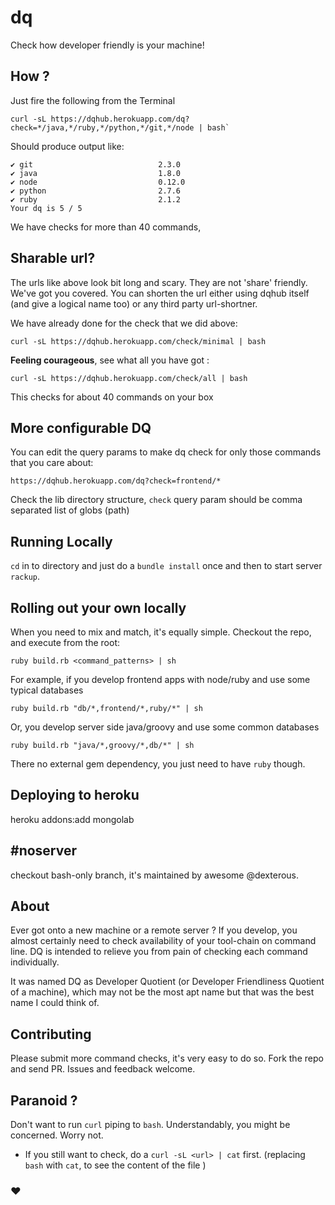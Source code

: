 # dq

Check how developer friendly is your machine!

## How ?

Just fire the following from the Terminal 

    curl -sL https://dqhub.herokuapp.com/dq?check=*/java,*/ruby,*/python,*/git,*/node | bash`

Should produce output like:

    ✔ git                            2.3.0
    ✔ java                           1.8.0
    ✔ node                           0.12.0
    ✔ python                         2.7.6
    ✔ ruby                           2.1.2
    Your dq is 5 / 5

We have checks for more than 40 commands, 

## Sharable url?
The urls like above look bit long and scary. They are not 'share' friendly. We've got you covered. You can shorten 
the url either using dqhub itself (and give a logical name too) or any third party url-shortner.

We have already done for the check that we did above:
 
    curl -sL https://dqhub.herokuapp.com/check/minimal | bash
 
**Feeling courageous**, see what all you have got :

    curl -sL https://dqhub.herokuapp.com/check/all | bash

This checks for about 40 commands on your box

## More configurable DQ

You can edit the query params to make dq check for only those commands that you care about:

    https://dqhub.herokuapp.com/dq?check=frontend/*
    
Check the lib directory structure, `check` query param should be comma separated list of globs (path)
     

## Running Locally

`cd` in to directory and just do a `bundle install` once and then to start server `rackup`.


## Rolling out your own locally

When you need to mix and match, it's equally simple. Checkout the repo, and execute from the root:

`ruby build.rb <command_patterns> | sh`

For example, if you develop frontend apps with node/ruby and use some typical databases

`ruby build.rb "db/*,frontend/*,ruby/*" | sh`

Or, you develop server side java/groovy and use some common databases

`ruby build.rb "java/*,groovy/*,db/*" | sh`

There no external gem dependency, you just need to have `ruby` though.


## Deploying to heroku

 heroku addons:add mongolab
 
## #noserver
checkout bash-only branch, it's maintained by awesome @dexterous.

## About

Ever got onto a new machine or a remote server ? If you develop, you almost certainly need to check availability of your
tool-chain on command line. DQ is intended to relieve you from pain of checking each command individually.

It was named DQ as Developer Quotient (or Developer Friendliness Quotient of a machine), which may not be the most
apt name but that was the best name I could think of.

## Contributing

Please submit more command checks, it's very easy to do so. Fork the repo and send PR.
Issues and feedback welcome.

## Paranoid ?

Don't want to run `curl` piping to `bash`. Understandably, you might be concerned. Worry not.
- If you still want to check, do a  `curl -sL <url> | cat`  first.
    (replacing `bash` with `cat`, to see the content of the file )

### ♥
